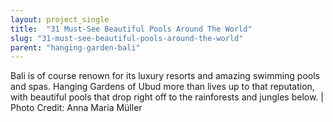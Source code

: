 ```yaml
---
layout: project_single
title:  "31 Must-See Beautiful Pools Around The World"
slug: "31-must-see-beautiful-pools-around-the-world"
parent: "hanging-garden-bali"
---
```

Bali is of course renown for its luxury resorts and amazing swimming pools and spas. Hanging Gardens of Ubud more than lives up to that reputation, with beautiful pools that drop right off to the rainforests and jungles below. | Photo Credit: Anna Maria Müller